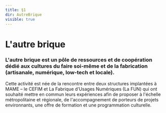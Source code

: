 ```yaml
---
title: §1
dir: AutreBrique
visible: true
---
```

# L'autre brique 

### L'autre brique est un pôle de ressources et de coopération dédié aux cultures du faire soi-même et de la fabrication (artisanale, numérique, low-tech et locale).

Cette activité est née de la rencontre entre deux structures implantées à MAME – le CEFIM et La Fabrique d’Usages Numériques (La FUN) qui ont souhaité mettre en commun leurs expériences afin de proposer à l'échelle métropolitaine et régionale, de l'accompagnement de porteurs de projets environnants, une offre de formation et une programmation culturelle.